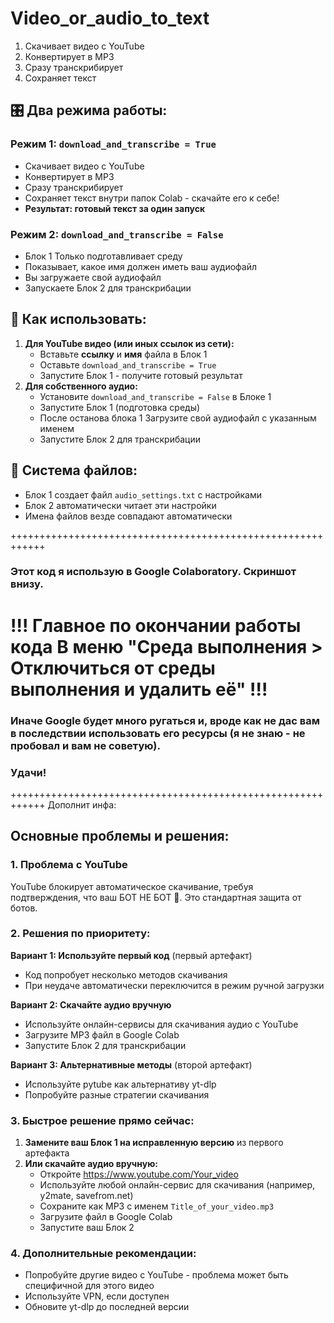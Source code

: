 # Video_or_audio_to_text
1. Скачивает видео с YouTube
2. Конвертирует в MP3
3. Сразу транскрибирует
4. Сохраняет текст

## 🎛️ **Два режима работы:**

### **Режим 1: `download_and_transcribe = True`**

- Скачивает видео с YouTube
- Конвертирует в MP3
- Сразу транскрибирует
- Сохраняет текст внутри папок Colab - скачайте его к себе!
- **Результат: готовый текст за один запуск**

### **Режим 2: `download_and_transcribe = False`**

- Блок 1 Только подготавливает среду
- Показывает, какое имя должен иметь ваш аудиофайл
- Вы загружаете свой аудиофайл
- Запускаете Блок 2 для транскрибации

## 🔧 **Как использовать:**

1. **Для YouTube видео (или иных ссылок из сети):**
    - Вставьте **ссылку** и **имя** файла в Блок 1
    - Оставьте `download_and_transcribe = True`
    - Запустите Блок 1 - получите готовый результат
2. **Для собственного аудио:**
    - Установите `download_and_transcribe = False` в Блоке 1
    - Запустите Блок 1 (подготовка среды)
    - После останова блока 1 Загрузите свой аудиофайл с указанным именем
    - Запустите Блок 2 для транскрибации

## 📁 **Система файлов:**

- Блок 1 создает файл `audio_settings.txt` с настройками
- Блок 2 автоматически читает эти настройки
- Имена файлов везде совпадают автоматически

++++++++++++++++++++++++++++++++++++++++++++++++++++++++++++
### **Этот код я использую в Google Colaboratory.** Скриншот внизу.
# !!! Главное по окончании работы кода В меню "Среда выполнения > Отключиться от среды выполнения и удалить её" !!!
### **Иначе Google будет много ругаться и, вроде как не дас вам в последствии использовать его ресурсы (я не знаю - не пробовал и вам не советую).**
### **Удачи!**

++++++++++++++++++++++++++++++++++++++++++++++++++++++++++++
Дополнит инфа:
## Основные проблемы и решения:

### 1. **Проблема с YouTube**

YouTube блокирует автоматическое скачивание, требуя подтверждения, что ваш БОТ НЕ БОТ 🤣. Это стандартная защита от ботов.

### 2. **Решения по приоритету:**

**Вариант 1: Используйте первый код** (первый артефакт)

- Код попробует несколько методов скачивания
- При неудаче автоматически переключится в режим ручной загрузки

**Вариант 2: Скачайте аудио вручную**

- Используйте онлайн-сервисы для скачивания аудио с YouTube
- Загрузите MP3 файл в Google Colab
- Запустите Блок 2 для транскрибации

**Вариант 3: Альтернативные методы** (второй артефакт)

- Используйте pytube как альтернативу yt-dlp
- Попробуйте разные стратегии скачивания

### 3. **Быстрое решение прямо сейчас:**

1. **Замените ваш Блок 1 на исправленную версию** из первого артефакта
2. **Или скачайте аудио вручную:**
    - Откройте https://www.youtube.com/Your_video
    - Используйте любой онлайн-сервис для скачивания (например, y2mate, savefrom.net)
    - Сохраните как MP3 с именем `Title_of_your_video.mp3`
    - Загрузите файл в Google Colab
    - Запустите ваш Блок 2

### 4. **Дополнительные рекомендации:**

- Попробуйте другие видео с YouTube - проблема может быть специфичной для этого видео
- Используйте VPN, если доступен
- Обновите yt-dlp до последней версии


